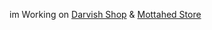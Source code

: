 im Working on
<a href="https://Planetarygear.ir/">Darvish Shop</a>  & <a href="https://https://sew-gearbox.ir/sew-gearmotors//">Mottahed Store</a>
